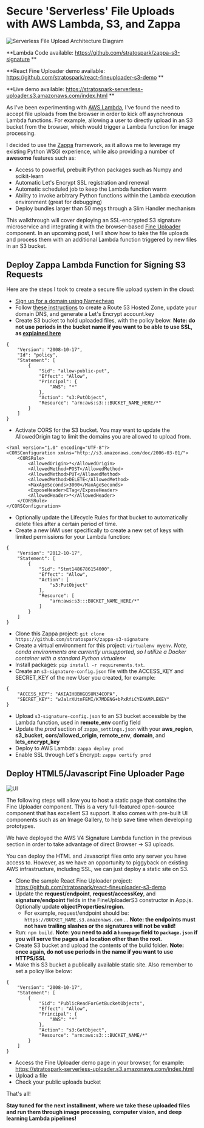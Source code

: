 
# Secure 'Serverless' File Uploads with AWS Lambda, S3, and Zappa

![Serverless File Upload Architecture Diagram](	
https://s3.amazonaws.com/stratospark/images/serverless_file_upload.jpg)

**Lambda Code available: https://github.com/stratospark/zappa-s3-signature **

**React Fine Uploader demo available: https://github.com/stratospark/react-fineuploader-s3-demo **

**Live demo available: https://stratospark-serverless-uploader.s3.amazonaws.com/index.html **

As I've been experimenting with [AWS Lambda](https://aws.amazon.com/lambda/), I've found the need to accept file uploads from the browser in order to kick off asynchronous Lambda functions. For example, allowing a user to directly upload in an S3 bucket from the browser, which would trigger a Lambda function for image processing.

I decided to use the [Zappa](https://github.com/Miserlou/Zappa) framework, as it allows me to leverage my existing Python WSGI experience, while also providing a number of **awesome** features such as:

* Access to powerful, prebuilt Python packages such as Numpy and scikit-learn
* Automatic Let's Encrypt SSL registration and renewal
* Automatic scheduled job to keep the Lambda function warm
* Ability to invoke arbitrary Python functions within the Lambda execution environment (great for debugging)
* Deploy bundles larger than 50 megs through a Slim Handler mechanism

This walkthrough will cover deploying an SSL-encrypted S3 signature microservice and integrating it with the browser-based [Fine Uploader](http://fineuploader.com/) component. In an upcoming post, I will show how to take the file uploads and process them with an additional Lambda function triggered by new files in an S3 bucket.

## Deploy Zappa Lambda Function for Signing S3 Requests

Here are the steps I took to create a secure file upload system in the cloud:

* [Sign up for a domain using Namecheap](https://ap.www.namecheap.com/Profile/Tools/Affiliate)
* Follow [these instructions](https://github.com/Miserlou/Zappa/blob/master/docs/domain_with_free_ssl_dns.md) to create a Route 53 Hosted Zone, update your domain DNS, and generate a Let's Encrypt account.key
* Create S3 bucket to hold uploaded files, with the policy below. **Note: do not use periods in the bucket name if you want to be able to use SSL, as [explained here](http://stackoverflow.com/questions/39396634/fine-uploader-upload-to-s3-over-https-error)**

```
{
	"Version": "2008-10-17",
	"Id": "policy",
	"Statement": [
		{
			"Sid": "allow-public-put",
			"Effect": "Allow",
			"Principal": {
				"AWS": "*"
			},
			"Action": "s3:PutObject",
			"Resource": "arn:aws:s3:::BUCKET_NAME_HERE/*"
		}
	]
}
```

* Activate CORS for the S3 bucket. You may want to update the AllowedOrigin tag to limit the domains you are allowed to upload from.

```
<?xml version="1.0" encoding="UTF-8"?>
<CORSConfiguration xmlns="http://s3.amazonaws.com/doc/2006-03-01/">
    <CORSRule>
        <AllowedOrigin>*</AllowedOrigin>
        <AllowedMethod>POST</AllowedMethod>
        <AllowedMethod>PUT</AllowedMethod>
        <AllowedMethod>DELETE</AllowedMethod>
        <MaxAgeSeconds>3000</MaxAgeSeconds>
        <ExposeHeader>ETag</ExposeHeader>
        <AllowedHeader>*</AllowedHeader>
    </CORSRule>
</CORSConfiguration>
```

* Optionally update the Lifecycle Rules for that bucket to automatically delete files after a certain period of time.
* Create a new IAM user specifically to create a new set of keys with limited permissions for your Lambda function:

```
{
    "Version": "2012-10-17",
    "Statement": [
        {
            "Sid": "Stmt1486786154000",
            "Effect": "Allow",
            "Action": [
                "s3:PutObject"
            ],
            "Resource": [
                "arn:aws:s3:::BUCKET_NAME_HERE/*"
            ]
        }
    ]
}
```

* Clone this Zappa project: `git clone https://github.com/stratospark/zappa-s3-signature`
* Create a virtual environment for this project: `virtualenv myenv`. *Note, conda environments are currently unsupported, so I utilize a Docker container with a standard Python virtualenv*
* Install packages: `pip install -r requirements.txt`. 
* Create an `s3-signature-config.json` file with the ACCESS_KEY and SECRET_KEY of the new User you created, for example:

```
{
    "ACCESS_KEY": "AKIAIHBBHGQSUN34COPA",
    "SECRET_KEY": "wJalrXUtnFEMI/K7MDENG+bPxRfiCYEXAMPLEKEY"
}
```

* Upload `s3-signature-config.json` to an S3 bucket accessible by the Lambda function, used in **remote_env** config field
* Update the *prod* section of `zappa_settings.json` with your **aws_region**, **s3_bucket**, **cors/allowed_origin**, **remote_env**, **domain**, and **lets_encrypt_key**
* Deploy to AWS Lambda: `zappa deploy prod`
* Enable SSL through Let's Encrypt: `zappa certify prod`

## Deploy HTML5/Javascript Fine Uploader Page

![UI](https://s3.amazonaws.com/stratospark/images/serverless_upload_ui.png)

The following steps will allow you to host a static page that contains the Fine Uploader component. This is a very full-featured open-source component that has excellent S3 support. It also comes with pre-built UI components such as an Image Gallery, to help save time when developing prototypes.

We have deployed the AWS V4 Signature Lambda function in the previous section in order to take advantage of direct Browser -> S3 uploads.

You can deploy the HTML and Javascript files onto any server you have access to. However, as we have an opportunity to piggyback on existing AWS infrastructure, including SSL, we can just deploy a static site on S3.

* Clone the sample React Fine Uploader project: https://github.com/stratospark/react-fineuploader-s3-demo
* Update the **request/endpoint**, **request/accessKey**, and **signature/endpoint** fields in the FineUploaderS3 constructor in App.js. Optionally update **objectProperties/region**. 
    * For example, request/endpoint should be: `https://BUCKET_NAME.s3.amazonaws.com` ...
    **Note: the endpoints must not have trailing slashes or the signatures will not be valid!**
* Run: ``npm build``. **Note: you need to add a `homepage` field to `package.json` if you will serve the pages at a location other than the root.**
* Create S3 bucket and upload the contents of the build folder. **Note: once again, do not use periods in the name if you want to use HTTPS/SSL**
* Make this S3 bucket a publically available static site. Also remember to set a policy like below:

```
{
	"Version": "2008-10-17",
	"Statement": [
		{
			"Sid": "PublicReadForGetBucketObjects",
			"Effect": "Allow",
			"Principal": {
				"AWS": "*"
			},
			"Action": "s3:GetObject",
			"Resource": "arn:aws:s3:::BUCKET_NAME/*"
		}
	]
}
```

* Access the Fine Uploader demo page in your browser, for example: https://stratospark-serverless-uploader.s3.amazonaws.com/index.html
* Upload a file
* Check your public uploads bucket

That's all!

**Stay tuned for the next installment, where we take these uploaded files and run them through image processing, computer vision, and deep learning Lambda pipelines!**
